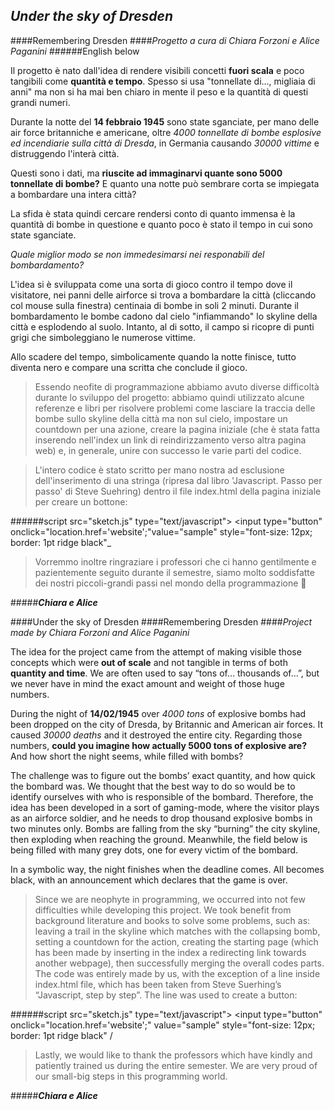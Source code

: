 ## **_Under the sky of Dresden_**

####Remembering Dresden
####*Progetto a cura di Chiara Forzoni e Alice Paganini*
######English below

Il progetto è nato dall'idea di rendere visibili  concetti **fuori scala** e poco tangibili come **quantità e tempo**.
Spesso si usa "tonnellate di..., migliaia di anni" ma non si ha mai ben chiaro in mente il peso e la quantità di questi grandi numeri.

Durante la notte del **14 febbraio 1945** sono state sganciate, per mano delle air force britanniche e americane, oltre *4000 tonnellate di bombe esplosive ed incendiarie sulla città di Dresda*, in Germania causando *30000 vittime* e distruggendo l'interà città.

Questi sono i dati, ma **riuscite ad immaginarvi quante sono 5000 tonnellate di bombe?** E quanto una notte  può sembrare corta se impiegata a bombardare una intera città?

La sfida è stata quindi cercare rendersi conto di quanto immensa è la quantità di bombe in questione e quanto poco è stato il tempo in cui sono state sganciate.

_Quale miglior modo se non immedesimarsi nei responabili del bombardamento?_

L'idea si è sviluppata come una sorta di gioco contro il tempo dove il visitatore, nei panni delle airforce si trova a bombardare la città (cliccando col mouse sulla finestra) centinaia di bombe in soli 2 minuti. Durante il bombardamento le bombe cadono dal cielo "infiammando" lo skyline della città e esplodendo al suolo. Intanto, al di sotto, il campo si ricopre di punti grigi che simboleggiano le numerose vittime.

Allo scadere del tempo, simbolicamente quando la notte finisce, tutto diventa nero e compare una scritta che conclude il gioco.

> Essendo neofite di programmazione abbiamo avuto diverse difficoltà durante lo sviluppo del progetto: abbiamo quindi utilizzato alcune referenze e libri per risolvere problemi come lasciare la traccia delle bombe sullo skyline della città ma non sul cielo, impostare un countdown per una azione, creare la pagina iniziale (che è stata fatta inserendo nell'index un link di reindirizzamento verso altra pagina web) e, in generale, unire con successo le varie parti del codice.

> L'intero codice è stato scritto per mano nostra ad esclusione dell'inserimento di una stringa (ripresa dal libro 'Javascript. Passo per passo' di Steve Suehring) dentro il file index.html della pagina iniziale per creare un bottone:

######script src="sketch.js" type="text/javascript"></script> <input type="button" onclick="location.href='website';"value="sample" style="font-size: 12px; border: 1pt ridge black"_

> Vorremmo inoltre ringraziare i professori che ci hanno gentilmente e pazientemente seguito durante il semestre, siamo molto soddisfatte dei nostri piccoli-grandi passi nel mondo della programmazione 🙂

#####**_Chiara e Alice_**


####Under the sky of Dresden
####Remembering Dresden
####*Project made by Chiara Forzoni and Alice Paganini*

The idea for the project came from the attempt of making visible those concepts which were **out of scale** and not tangible in terms of both **quantity and time**. We are often used to say “tons of… thousands of…”, but we never have in mind the exact amount and weight of those huge numbers.

During the night of **14/02/1945** over *4000 tons* of explosive bombs had been dropped on the city of Dresda, by Britannic and American air forces. It caused *30000 deaths* and it destroyed the entire city.
Regarding those numbers, **could you imagine how actually 5000 tons of explosive are?** And how short the night seems, while filled with bombs?

The challenge was to figure out the bombs’ exact quantity, and how quick the bombard was. We thought that the best way to do so would be to identify ourselves with who is responsible of the bombard.
Therefore, the idea has been developed in a sort of gaming-mode, where the visitor plays as an airforce soldier, and he needs to drop thousand explosive bombs in two minutes only. Bombs are falling from the sky “burning” the city skyline, then exploding when reaching the ground. Meanwhile, the field below is being filled with many grey dots, one for every victim of the bombard. 

In a symbolic way, the night finishes when the deadline comes. All becomes black, with an announcement which declares that the game is over. 

> Since we are neophyte in programming, we occurred into not few difficulties while developing this project. We took benefit from background literature and books to solve some problems, such as: leaving a trail in the skyline which matches with the collapsing bomb, setting a countdown for the action, creating the starting page (which has been made by inserting in the index a redirecting link towards another webpage), then successfully merging the overall codes parts. 
The code was entirely made by us, with the exception of a line inside index.html file, which has been taken from Steve Suerhing’s “Javascript, step by step”. The line was used to create a button:

######script src="sketch.js" type="text/javascript"></script>
<input type="button" onclick="location.href='website';" value="sample" style="font-size: 12px; border: 1pt ridge black" /

> Lastly, we would like to thank the professors which have kindly and patiently trained us during the entire semester. We are very proud of our small-big steps in this programming world. 

#####**_Chiara e Alice_**
